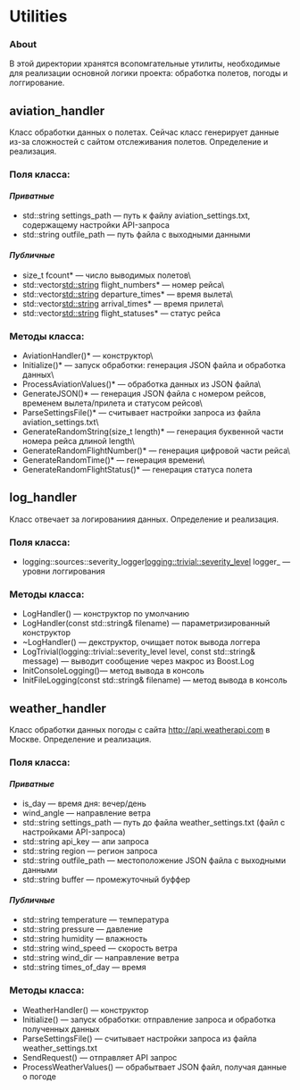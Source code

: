 # Utilities

### About
В этой директории хранятся всопомгательные утилиты, необходимые для реализации основной логики проекта: обработка полетов, погоды и логгирование.

## aviation_handler
Класс обработки данных о полетах. Сейчас класс генерирует данные из-за сложностей с сайтом отслеживания полетов. Определение и реализация.
### Поля класса:
#### *Приватные*
* std::string settings_path — путь к файлу aviation_settings.txt, содержащему настройки API-запроса
* std::string outfile_path — путь файла с выходными данными

#### *Публичные*
* size_t fcount* — число выводимых полетов\
* std::vector<std::string> flight_numbers* — номер рейса\
* std::vector<std::string> departure_times* — время вылета\
* std::vector<std::string> arrival_times* — время прилета\
* std::vector<std::string> flight_statuses* — статус рейса
    
### Методы класса:
* AviationHandler()* — конструктор\
* Initialize()* — запуск обработки: генерация JSON файла и обработка данных\
* ProcessAviationValues()* — обработка данных из JSON файла\
* GenerateJSON()* — генерация JSON файла с номером рейсов, временем вылета/прилета и статусом рейсов\
* ParseSettingsFile()* — считывает настройки запроса из файла aviation_settings.txt\
* GenerateRandomString(size_t length)* — генерация буквенной части номера рейса длиной length\
* GenerateRandomFlightNumber()* — генерация цифровой части рейса\
* GenerateRandomTime()* — генерация времени\
* GenerateRandomFlightStatus()* — генерация статуса полета

## log_handler
Класс отвечает за логированиия данных. Определение и реализация.
### Поля класса:
* logging::sources::severity_logger<logging::trivial::severity_level> logger_ — уровни логгирования

### Методы класса:
* LogHandler() — конструктор по умолчанию
* LogHandler(const std::string& filename) — параметризированный конструктор
* ~LogHandler() — декструктор, очищает поток вывода логгера
* LogTrivial(logging::trivial::severity_level level, const std::string& message) — выводит сообщение через макрос из Boost.Log
* InitConsoleLogging()— метод вывода в консоль
* InitFileLogging(const std::string& filename) —  метод вывода в консоль

## weather_handler
Класс обработки данных погоды с сайта http://api.weatherapi.com в Москве. Определение и реализация.
### Поля класса:
#### *Приватные*  
* is_day — время дня: вечер/день
* wind_angle — направление ветра
* std::string settings_path — путь до файла weather_settings.txt (файл с настройками API-запроса)
* std::string api_key — апи запроса
* std::string region — регион запроса
* std::string outfile_path — местоположение JSON файла с выходными данными
* std::string buffer — промежуточный буффер
 
#### *Публичные*  
* std::string temperature — температура
* std::string pressure — давление
* std::string humidity — влажность  
* std::string wind_speed — скорость ветра
* std::string wind_dir — направление ветра
* std::string times_of_day — время

### Методы класса:
* WeatherHandler() — конструктор
* Initialize() — запуск обработки: отправление запроса и обработка полученных данных
* ParseSettingsFile() — считывает настройки запроса из файла weather_settings.txt
* SendRequest() — отправляет API запрос
* ProcessWeatherValues() — обрабытвает JSON файл, получая данные о погоде

